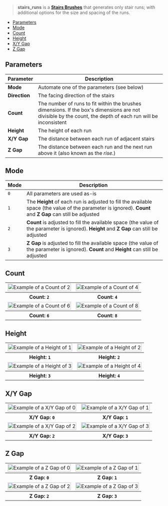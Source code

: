 > **stairs_runs** is a **[Stairs Brushes](Stairs-Brushes)** that generates only stair runs; with additional options for the size and spacing of the runs.

- [Parameters](#parameters)
- [Mode](#mode)
- [Count](#count)
- [Height](#height)
- [X/Y Gap](#xy-gap)
- [Z Gap](#z-gap)

## Parameters

Parameter | Description
--------- | -----------
**Mode**      | Automate one of the parameters (see below)
**Direction** | The facing direction of the stairs
**Count**     | The number of runs to fit within the brushes dimensions. If the box's dimensions are not divisible by the count, the depth of each run will be inconsistent
**Height**    | The height of each run
**X/Y Gap**   | The distance between each run of adjacent stairs
**Z Gap**     | The distance between each run and the next run above it (also known as the _rise._)

## Mode

Mode | Description
---- | -----------
`0` | All parameters are used as-is
`1` | The **Height** of each run is adjusted to fill the available space (the value of the parameter is ignored). **Count** and **Z Gap** can still be adjusted
`2` | **Count** is adjusted to fill the available space (the value of the parameter is ignored). **Height** and **Z Gap** can still be adjusted
`3` | **Z Gap** is adjusted to fill the available space (the value of the parameter is ignored). **Count** and **Height** can still be adjusted

## Count

<table>
    <tr>
        <td width="50%"><img width="100%" src="https://s3.amazonaws.com/misc.lachlanmcdonald.com/magicavoxel-shaders/239ce726-a6bd-4d08-b68b-21e125a27337/stairs_count_2.png" alt="Example of a Count of 2"></td>
        <td width="50%"><img width="100%" src="https://s3.amazonaws.com/misc.lachlanmcdonald.com/magicavoxel-shaders/239ce726-a6bd-4d08-b68b-21e125a27337/stairs_count_4.png" alt="Example of a Count of 4"></td>
    </tr>
    <tr>
        <th>Count: <code>2</code></th>
        <th>Count: <code>4</code></th>
    </tr>
    <tr>
        <td width="50%"><img width="100%" src="https://s3.amazonaws.com/misc.lachlanmcdonald.com/magicavoxel-shaders/239ce726-a6bd-4d08-b68b-21e125a27337/stairs_count_6.png" alt="Example of a Count of 6"></td>
        <td width="50%"><img width="100%" src="https://s3.amazonaws.com/misc.lachlanmcdonald.com/magicavoxel-shaders/239ce726-a6bd-4d08-b68b-21e125a27337/stairs_count_8.png" alt="Example of a Count of 8"></td>
    </tr>
    <tr>
        <th>Count: <code>6</code></th>
        <th>Count: <code>8</code></th>
    </tr>
</table>

## Height

<table>
    <tr>
        <td width="50%"><img width="100%" src="https://s3.amazonaws.com/misc.lachlanmcdonald.com/magicavoxel-shaders/239ce726-a6bd-4d08-b68b-21e125a27337/stairs_height_1.png" alt="Example of a Height of 1"></td>
        <td width="50%"><img width="100%" src="https://s3.amazonaws.com/misc.lachlanmcdonald.com/magicavoxel-shaders/239ce726-a6bd-4d08-b68b-21e125a27337/stairs_height_2.png" alt="Example of a Height of 2"></td>
    </tr>
    <tr>
        <th>Height: <code>1</code></th>
        <th>Height: <code>2</code></th>
    </tr>
    <tr>
        <td width="50%"><img width="100%" src="https://s3.amazonaws.com/misc.lachlanmcdonald.com/magicavoxel-shaders/239ce726-a6bd-4d08-b68b-21e125a27337/stairs_height_3.png" alt="Example of a Height of 3"></td>
        <td width="50%"><img width="100%" src="https://s3.amazonaws.com/misc.lachlanmcdonald.com/magicavoxel-shaders/239ce726-a6bd-4d08-b68b-21e125a27337/stairs_height_4.png" alt="Example of a Height of 4"></td>
    </tr>
    <tr>
        <th>Height: <code>3</code></th>
        <th>Height: <code>4</code></th>
    </tr>
</table>

## X/Y Gap

<table>
    <tr>
        <td width="50%"><img width="100%" src="https://s3.amazonaws.com/misc.lachlanmcdonald.com/magicavoxel-shaders/239ce726-a6bd-4d08-b68b-21e125a27337/stairs_xy_gap_0.png" alt="Example of a X/Y Gap of 0"></td>
        <td width="50%"><img width="100%" src="https://s3.amazonaws.com/misc.lachlanmcdonald.com/magicavoxel-shaders/239ce726-a6bd-4d08-b68b-21e125a27337/stairs_xy_gap_1.png" alt="Example of a X/Y Gap of 1"></td>
    </tr>
    <tr>
        <th>X/Y Gap: <code>0</code></th>
        <th>X/Y Gap: <code>1</code></th>
    </tr>
    <tr>
        <td width="50%"><img width="100%" src="https://s3.amazonaws.com/misc.lachlanmcdonald.com/magicavoxel-shaders/239ce726-a6bd-4d08-b68b-21e125a27337/stairs_xy_gap_2.png" alt="Example of a X/Y Gap of 2"></td>
        <td width="50%"><img width="100%" src="https://s3.amazonaws.com/misc.lachlanmcdonald.com/magicavoxel-shaders/239ce726-a6bd-4d08-b68b-21e125a27337/stairs_xy_gap_3.png" alt="Example of a X/Y Gap of 3"></td>
    </tr>
    <tr>
        <th>X/Y Gap: <code>2</code></th>
        <th>X/Y Gap: <code>3</code></th>
    </tr>
</table>

## Z Gap

<table>
    <tr>
        <td width="50%"><img width="100%" src="https://s3.amazonaws.com/misc.lachlanmcdonald.com/magicavoxel-shaders/239ce726-a6bd-4d08-b68b-21e125a27337/stairs_z_gap_0.png" alt="Example of a Z Gap of 0"></td>
        <td width="50%"><img width="100%" src="https://s3.amazonaws.com/misc.lachlanmcdonald.com/magicavoxel-shaders/239ce726-a6bd-4d08-b68b-21e125a27337/stairs_z_gap_1.png" alt="Example of a Z Gap of 1"></td>
    </tr>
    <tr>
        <th>Z Gap: <code>0</code></th>
        <th>Z Gap: <code>1</code></th>
    </tr>
    <tr>
        <td width="50%"><img width="100%" src="https://s3.amazonaws.com/misc.lachlanmcdonald.com/magicavoxel-shaders/239ce726-a6bd-4d08-b68b-21e125a27337/stairs_z_gap_2.png" alt="Example of a Z Gap of 2"></td>
        <td width="50%"><img width="100%" src="https://s3.amazonaws.com/misc.lachlanmcdonald.com/magicavoxel-shaders/239ce726-a6bd-4d08-b68b-21e125a27337/stairs_z_gap_3.png" alt="Example of a Z Gap of 3"></td>
    </tr>
    <tr>
        <th>Z Gap: <code>2</code></th>
        <th>Z Gap: <code>3</code></th>
    </tr>
</table>

